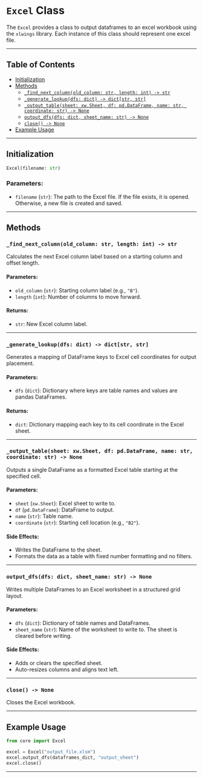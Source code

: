 # `Excel` Class

The `Excel` provides a class to output dataframes to an excel workbook using the `xlwings` library.  Each instance of this class should represent one excel file.

---

## Table of Contents

- [Initialization](#initialization)
- [Methods](#methods)
  - [`_find_next_column(old_column: str, length: int) -> str`](#_find_next_columnold_column-str-length-int---str)
  - [`_generate_lookup(dfs: dict) -> dict[str, str]`](#_generate_lookupdfs-dict---dictstr-str)
  - [`_output_table(sheet: xw.Sheet, df: pd.DataFrame, name: str, coordinate: str) -> None`](#_output_tablesheet-xwsheet-df-pddataframe-name-str-coordinate-str---none)
  - [`output_dfs(dfs: dict, sheet_name: str) -> None`](#output_dfsdfs-dict-sheet_name-str---none)
  - [`close() -> None`](#close---none)
- [Example Usage](#example-usage)

---

## Initialization

```python
Excel(filename: str)
```

### Parameters:
- `filename` (`str`): The path to the Excel file. If the file exists, it is opened. Otherwise, a new file is created and saved.

---

## Methods

### `_find_next_column(old_column: str, length: int) -> str`

Calculates the next Excel column label based on a starting column and offset length.

#### Parameters:
- `old_column` (`str`): Starting column label (e.g., `"B"`).
- `length` (`int`): Number of columns to move forward.

#### Returns:
- `str`: New Excel column label.

---

### `_generate_lookup(dfs: dict) -> dict[str, str]`

Generates a mapping of DataFrame keys to Excel cell coordinates for output placement.

#### Parameters:
- `dfs` (`dict`): Dictionary where keys are table names and values are pandas DataFrames.

#### Returns:
- `dict`: Dictionary mapping each key to its cell coordinate in the Excel sheet.

---

### `_output_table(sheet: xw.Sheet, df: pd.DataFrame, name: str, coordinate: str) -> None`

Outputs a single DataFrame as a formatted Excel table starting at the specified cell.

#### Parameters:
- `sheet` (`xw.Sheet`): Excel sheet to write to.
- `df` (`pd.DataFrame`): DataFrame to output.
- `name` (`str`): Table name.
- `coordinate` (`str`): Starting cell location (e.g., `"B2"`).

#### Side Effects:
- Writes the DataFrame to the sheet.
- Formats the data as a table with fixed number formatting and no filters.

---

### `output_dfs(dfs: dict, sheet_name: str) -> None`

Writes multiple DataFrames to an Excel worksheet in a structured grid layout.

#### Parameters:
- `dfs` (`dict`): Dictionary of table names and DataFrames.
- `sheet_name` (`str`): Name of the worksheet to write to. The sheet is cleared before writing.

#### Side Effects:
- Adds or clears the specified sheet.
- Auto-resizes columns and aligns text left.

---

### `close() -> None`

Closes the Excel workbook.

---

## Example Usage

```python
from core import Excel

excel = Excel("output_file.xlsm")
excel.output_dfs(dataframes_dict, "output_sheet")
excel.close()
```

---
